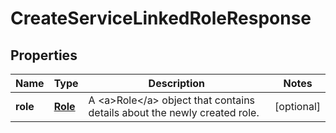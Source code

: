 

# CreateServiceLinkedRoleResponse


## Properties

| Name | Type | Description | Notes |
|------------ | ------------- | ------------- | -------------|
|**role** | [**Role**](Role.md) | A &lt;a&gt;Role&lt;/a&gt; object that contains details about the newly created role. |  [optional] |




